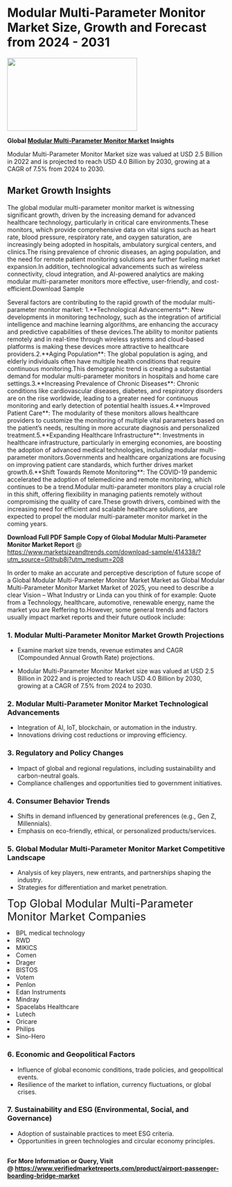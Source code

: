 <H1>Modular Multi-Parameter Monitor Market Size, Growth and Forecast from 2024 - 2031</H1><img class="aligncenter size-medium wp-image-584254" src="https://thirdeyenews.in/wp-content/uploads/2024/09/Global-Market-Research-300x168.jpeg" alt="" width="300" height="168" /><p><strong>Global&nbsp;<a href="https://www.marketsizeandtrends.com/download-sample/414338/?utm_source=Github8j?utm_medium=208">Modular Multi-Parameter Monitor Market</a> Insights</strong></p><p>Modular Multi-Parameter Monitor Market size was valued at USD 2.5 Billion in 2022 and is projected to reach USD 4.0 Billion by 2030, growing at a CAGR of 7.5% from 2024 to 2030.</p><p><h2>Market Growth Insights</h2> <p>The global modular multi-parameter monitor market is witnessing significant growth, driven by the increasing demand for advanced healthcare technology, particularly in critical care environments.These monitors, which provide comprehensive data on vital signs such as heart rate, blood pressure, respiratory rate, and oxygen saturation, are increasingly being adopted in hospitals, ambulatory surgical centers, and clinics.The rising prevalence of chronic diseases, an aging population, and the need for remote patient monitoring solutions are further fueling market expansion.In addition, technological advancements such as wireless connectivity, cloud integration, and AI-powered analytics are making modular multi-parameter monitors more effective, user-friendly, and cost-efficient.Download Sample </p> <p>Several factors are contributing to the rapid growth of the modular multi-parameter monitor market: 1.**Technological Advancements**: New developments in monitoring technology, such as the integration of artificial intelligence and machine learning algorithms, are enhancing the accuracy and predictive capabilities of these devices.The ability to monitor patients remotely and in real-time through wireless systems and cloud-based platforms is making these devices more attractive to healthcare providers.2.**Aging Population**: The global population is aging, and elderly individuals often have multiple health conditions that require continuous monitoring.This demographic trend is creating a substantial demand for modular multi-parameter monitors in hospitals and home care settings.3.**Increasing Prevalence of Chronic Diseases**: Chronic conditions like cardiovascular diseases, diabetes, and respiratory disorders are on the rise worldwide, leading to a greater need for continuous monitoring and early detection of potential health issues.4.**Improved Patient Care**: The modularity of these monitors allows healthcare providers to customize the monitoring of multiple vital parameters based on the patient’s needs, resulting in more accurate diagnosis and personalized treatment.5.**Expanding Healthcare Infrastructure**: Investments in healthcare infrastructure, particularly in emerging economies, are boosting the adoption of advanced medical technologies, including modular multi-parameter monitors.Governments and healthcare organizations are focusing on improving patient care standards, which further drives market growth.6.**Shift Towards Remote Monitoring**: The COVID-19 pandemic accelerated the adoption of telemedicine and remote monitoring, which continues to be a trend.Modular multi-parameter monitors play a crucial role in this shift, offering flexibility in managing patients remotely without compromising the quality of care.These growth drivers, combined with the increasing need for efficient and scalable healthcare solutions, are expected to propel the modular multi-parameter monitor market in the coming years.</p><p><span class=""><strong>Download Full PDF Sample Copy of Global Modular Multi-Parameter Monitor Market Report</strong> @ <a href="https://www.marketsizeandtrends.com/download-sample/414338/?utm_source=Github8j?utm_medium=208" target="_blank">https://www.marketsizeandtrends.com/download-sample/414338/?utm_source=Github8j?utm_medium=208</a></span></p><p>In order to make an accurate and perceptive description of future scope of a Global&nbsp;Modular Multi-Parameter Monitor Market Market as Global&nbsp;Modular Multi-Parameter Monitor Market Market of 2025, you need to describe a clear Vision &ndash; What Industry or Linda can you think of for example: Quote from a Technology, healthcare, automotive, renewable energy, name the market you are Reffering to.However, some general trends and factors usually impact market reports and their future outlook include:</p><h3>1.&nbsp;<strong>Modular Multi-Parameter Monitor Market Growth Projections</strong></h3><ul><li>Examine market size trends, revenue estimates and CAGR (Compounded Annual Growth Rate) projections.</li><li><p>Modular Multi-Parameter Monitor Market size was valued at USD 2.5 Billion in 2022 and is projected to reach USD 4.0 Billion by 2030, growing at a CAGR of 7.5% from 2024 to 2030.</p></li></ul><h3>2.&nbsp;<strong>Modular Multi-Parameter Monitor Market Technological Advancements</strong></h3><ul><li>Integration of AI, IoT, blockchain, or automation in the industry.</li><li>Innovations driving cost reductions or improving efficiency.</li></ul><h3>3.&nbsp;<strong>Regulatory and Policy Changes</strong></h3><ul><li>Impact of global and regional regulations, including sustainability and carbon-neutral goals.</li><li>Compliance challenges and opportunities tied to government initiatives.</li></ul><h3>4.&nbsp;<strong>Consumer Behavior Trends</strong></h3><ul><li>Shifts in demand influenced by generational preferences (e.g., Gen Z, Millennials).</li><li>Emphasis on eco-friendly, ethical, or personalized products/services.</li></ul><h3>5.&nbsp;<strong>Global Modular Multi-Parameter Monitor Market Competitive Landscape</strong></h3><ul><li>Analysis of key players, new entrants, and partnerships shaping the industry.</li><li>Strategies for differentiation and market penetration.</li></ul><p data-pm-slice="1 1 []"><span style="color: inherit; font-family: inherit; font-size: 25px;">Top Global Modular Multi-Parameter Monitor Market Companies</span></p><div class="" data-test-id=""><p><li>BPL medical technology</li><li> RWD</li><li> MIKICS</li><li> Comen</li><li> Drager</li><li> BISTOS</li><li> Votem</li><li> Penlon</li><li> Edan Instruments</li><li> Mindray</li><li> Spacelabs Healthcare</li><li> Lutech</li><li> Oricare</li><li> Philips</li><li> Sino-Hero</li></p></div><h3>6.&nbsp;<strong>Economic and Geopolitical Factors</strong></h3><ul><li>Influence of global economic conditions, trade policies, and geopolitical events.</li><li>Resilience of the market to inflation, currency fluctuations, or global crises.</li></ul><h3>7.&nbsp;<strong>Sustainability and ESG (Environmental, Social, and Governance)</strong></h3><ul><li>Adoption of sustainable practices to meet ESG criteria.</li><li>Opportunities in green technologies and circular economy principles.</li></ul><h2><strong style="font-size: 14px;">For More Information or Query, Visit @&nbsp;</strong><a style="background-color: #ffffff; font-size: 14px;" href="https://www.marketsizeandtrends.com/report/modular-multi-parameter-monitor-market/" target="_blank">https://www.verifiedmarketreports.com/product/airport-passenger-boarding-bridge-market</a></h2>